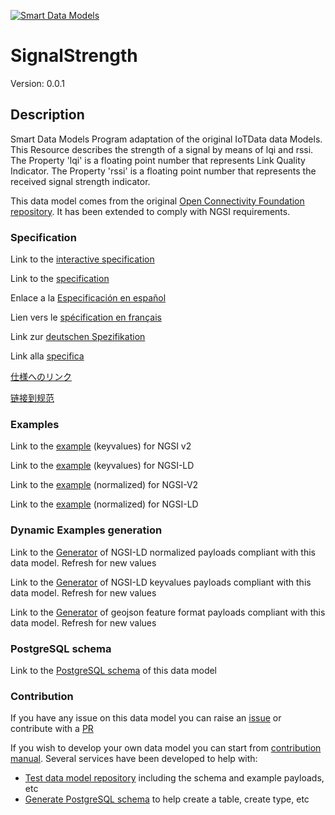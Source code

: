 [![Smart Data Models](https://smartdatamodels.org/wp-content/uploads/2022/01/SmartDataModels_logo.png "Logo")](https://smartdatamodels.org)
# SignalStrength
Version: 0.0.1

## Description 

Smart Data Models Program adaptation of the original IoTData data Models. This Resource describes the strength of a signal by means of lqi and rssi. The Property 'lqi' is a floating point number that represents Link Quality Indicator. The Property 'rssi' is a floating point number that represents the received signal strength indicator.

This data model comes from the original [Open Connectivity Foundation repository](https://github.com/openconnectivityfoundation/IoTDataModels). It has been extended to comply with NGSI requirements.
### Specification

Link to the [interactive specification](https://swagger.lab.fiware.org/?url=https://smart-data-models.github.io/dataModel.OCF/SignalStrength/swagger.yaml)

Link to the [specification](https://github.com/smart-data-models/dataModel.OCF/blob/master/SignalStrength/doc/spec.md)

Enlace a la [Especificación en español](https://github.com/smart-data-models/dataModel.OCF/blob/master/SignalStrength/doc/spec_ES.md)

Lien vers le [spécification en français](https://github.com/smart-data-models/dataModel.OCF/blob/master/SignalStrength/doc/spec_FR.md)

Link zur [deutschen Spezifikation](https://github.com/smart-data-models/dataModel.OCF/blob/master/SignalStrength/doc/spec_DE.md)

Link alla [specifica](https://github.com/smart-data-models/dataModel.OCF/blob/master/SignalStrength/doc/spec_IT.md)

[仕様へのリンク](https://github.com/smart-data-models/dataModel.OCF/blob/master/SignalStrength/doc/spec_JA.md)

[链接到规范](https://github.com/smart-data-models/dataModel.OCF/blob/master/SignalStrength/doc/spec_ZH.md)
### Examples

Link to the [example](https://smart-data-models.github.io/dataModel.OCF/SignalStrength/examples/example.json) (keyvalues) for NGSI v2

Link to the [example](https://smart-data-models.github.io/dataModel.OCF/SignalStrength/examples/example.jsonld) (keyvalues) for NGSI-LD

Link to the [example](https://smart-data-models.github.io/dataModel.OCF/SignalStrength/examples/example-normalized.json) (normalized) for NGSI-V2

Link to the [example](https://smart-data-models.github.io/dataModel.OCF/SignalStrength/examples/example-normalized.jsonld) (normalized) for NGSI-LD
### Dynamic Examples generation

Link to the [Generator](https://smartdatamodels.org/extra/ngsi-ld_generator.php?schemaUrl=https://raw.githubusercontent.com/smart-data-models/dataModel.OCF/master/SignalStrength/schema.json&email=info@smartdatamodels.org) of NGSI-LD normalized payloads compliant with this data model. Refresh for new values

Link to the [Generator](https://smartdatamodels.org/extra/ngsi-ld_generator_keyvalues.php?schemaUrl=https://raw.githubusercontent.com/smart-data-models/dataModel.OCF/master/SignalStrength/schema.json&email=info@smartdatamodels.org) of NGSI-LD keyvalues payloads compliant with this data model. Refresh for new values

Link to the [Generator](https://smartdatamodels.org/extra/geojson_features_generator.php?schemaUrl=https://raw.githubusercontent.com/smart-data-models/dataModel.OCF/master/SignalStrength/schema.json&email=info@smartdatamodels.org) of geojson feature format payloads compliant with this data model. Refresh for new values
### PostgreSQL schema

Link to the [PostgreSQL schema](https://github.com/smart-data-models/dataModel.OCF/blob/master/SignalStrength/schema.sql) of this data model
### Contribution

 If you have any issue on this data model you can raise an [issue](https://github.com/smart-data-models/dataModel.OCF/issues)  or contribute with a [PR](https://github.com/smart-data-models/dataModel.OCF/pulls)

 If you wish to develop your own data model you can start from [contribution manual](https://bit.ly/contribution_manual). Several services have been developed to help with: 
 - [Test data model repository](https://smartdatamodels.org/index.php/data-models-contribution-api/) including the schema and example payloads, etc
 - [Generate PostgreSQL schema](https://smartdatamodels.org/index.php/sql-service/) to help create a table, create type, etc
